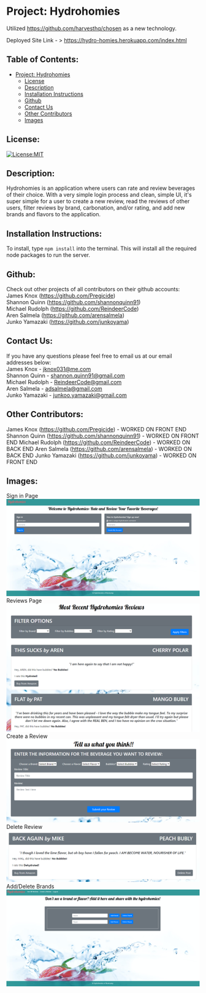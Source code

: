 # Project: Hydrohomies

Utilized https://github.com/harvesthq/chosen as a new technology.

Deployed Site Link - > https://hydro-homies.herokuapp.com/index.html

## Table of Contents:

- [Project: Hydrohomies](#project-hydrohomies)
  - [License](#license)
  - [Description](#description)
  - [Installation Instructions](#installation-instructions)
  - [Github](#github)
  - [Contact Us](#contact-us)
  - [Other Contributors](#other-contributors)
  - [Images](#images)

## License:

[![License:MIT](https://img.shields.io/badge/License-MIT-yellow.svg)](https://opensource.org/licenses/MIT)

## Description:

Hydrohomies is an application where users can rate and review beverages of their choice. With a very simple login process and clean, simple UI, it's super simple for a user to create a new review, read the reviews of other users, filter reviews by brand, carbonation, and/or rating, and add new brands and flavors to the application.

## Installation Instructions:

To install, type `npm install` into the terminal. This will install all the required node packages to run the server.

## Github:

Check out other projects of all contributors on their github accounts:  
James Knox (https://github.com/Pregicide)  
Shannon Quinn (https://github.com/shannonquinn91)  
Michael Rudolph (https://github.com/ReindeerCode)  
Aren Salmela (https://github.com/arensalmela)  
Junko Yamazaki (https://github.com/junkoyama)

## Contact Us:

If you have any questions please feel free to email us at our email addresses below:  
James Knox - jknox031@me.com  
Shannon Quinn - shannon.quinn91@gmail.com  
Michael Rudolph - ReindeerCode@gmail.com  
Aren Salmela - adsalmela@gmail.com  
Junko Yamazaki - junkoo.yamazaki@gmail.com

## Other Contributors:

James Knox (https://github.com/Pregicide) - WORKED ON FRONT END
Shannon Quinn (https://github.com/shannonquinn91) - WORKED ON FRONT END
Michael Rudolph (https://github.com/ReindeerCode) - WORKED ON BACK END
Aren Salmela (https://github.com/arensalmela)  - WORKED ON BACK END
Junko Yamazaki (https://github.com/junkoyama) - WORKED ON FRONT END

## Images:

Sign in Page
![Project Screenshot](./public/assets/sign_in.png)
Reviews Page
![Project Screenshot](./public/assets/reviews.png)
Create a Review
![Project Screenshot](./public/assets/create_review.png)
Delete Review
![Project Screenshot](./public/assets/delete_review.png)
Add/Delete Brands
![Project Screenshot](./public/assets/edit.png)
